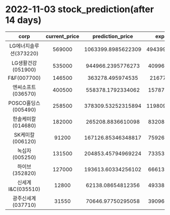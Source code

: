 # 2022-11-03 stock_prediction(after 14 days)

|   corp   |   current_price   |   prediction_price   |   expected_profit   |
|:--------:|:-----------------:|:--------------------:|:-------------------:|
|LG에너지솔루션(373220)|569000|1063399.8985622309|494399.89856223087|
|LG생활건강(051900)|535000|944966.2395776273|409966.2395776273|
|F&F(007700)|146500|363278.495974535|216778.495974535|
|엔씨소프트(036570)|400500|558378.1792334062|157878.1792334062|
|POSCO홀딩스(005490)|258500|378309.53252315894|119809.53252315894|
|한솔케미칼(014680)|182000|265208.8836610098|83208.88366100978|
|SK케미칼(006120)|91200|167126.85346348817|75926.85346348817|
|녹십자(005250)|131500|204853.45794969224|73353.45794969224|
|하이브(352820)|127000|193613.60334256102|66613.60334256102|
|신세계 I&C(035510)|12800|62138.08654812356|49338.08654812356|
|광주신세계(037710)|31550|70646.97750295058|39096.97750295058|
